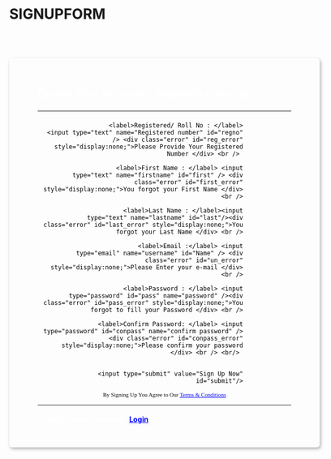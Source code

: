 # SIGNUPFORM
<html>
<head>
<title>Great!! You are In Right Place</title>
<script src="../jquery/jquery.js"></script>
<style type="text/css">
html{
	min-height:100%;
    }
a{
	color:blue;
}
p{
    font-family:"Comic Sans MS", cursive;
	color:black;
	text-align:center;

    }
h4{
	font-family:"Times New Roman", Times, serif;
	color:black;
	text-align:center;
   }
	
h2{
	font-family:"Trebuchet MS", Arial, Helvetica, sans-serif;
	color:Black;
	margin:0.5em auto;
	position:relative;
	width:500px;
	text-align:center;
	
    }
h3{
	font-family:"Comic Sans MS", cursive;
	
	}
	
body{
	background:url(../Images/abstract-reflective-glossy-sphere-hd-wallpaper-43441.jpg);
	font-family:"Trebuchet MS", Arial, Helvetica, sans-serif;
	color:#555;
    }
.subtext{
	font-size:.8em;
	}
.wrap{
	width:500px;
	margin:5em auto;
	background:2px 3px 6px rgba(0, 0, 0, 0.8);
	padding:2em 4em;
	border-radius:0.4em;
	box-shadow:2px 3px 6px rgba(1, 0, 0, 0.3);
	color:white;
	
	}
label{
		font-weight:bold;
		color:black;
		border-radius:0.4em;
		box-sizing: 3em;
		width:180px;
		
	}
#warning{
	text-align:center;
	display:block;
	margin:3em;
	font-weight:bolder;
	color:black;
	background:#CCC;
	clear:both; 
	padding:.5em;
	border-radius:.5em;
	border:1px solid #333;
	text-shadow:0px 0px 1px white;
	display:none;
	}	
.error{
	color:#F90000;
	font-style:italic;
	font-family:"Comic Sans MS", cursive;
	background:#FFF;
	font-size:.8em;
	width:250px;
	display:block;
	clear:both; 
	padding:.8em;
	border-radius:.5em;
	border:1px solid #FD8282;
	text-shadow:0px 0px 1px white;
	display:none;
	}
.success{
    position:absolute;
	top:20%;
	left:27%;
	z-index:1000;
	width: 39%;
	height:50%;
	margin:0 auto;
	padding:2em 3em;
	border-radius:0.5em;
	box-shadow:0px 3px 6px rgba(0, 0, 0, 0.3);
	text-align:center;
	background:#EEE;
	color:#060;
	text-shadow:1px 0.5px 1px white;
	display:none;
	}
.close{
    font-family:"Trebuchet MS", Arial, Helvetica, sans-serif;
	text-decoration:none;
	background:#2D6BFF;
	color:white;
	padding:1em;
	margin:2em auto;
	display:block;
	width:30%;
	text-align:center;
	border-radius:.5em;
	text-shadow:1px 0.5px 1px #333333;
	font-weight:bolder;
	box-shadow:20px 10px 6px rgba(5, 2, 0.5, 0.5);
	}
form{
	color:black;
	width:400px;
	margin: 5px 5px;
	text-align:right;
	
	}
input{
	padding:.3em;
	border-radius:.4em;
	border:.5em thin black ;
	margin:2.5px 20px;
	float:block;
	border-color:#CCC;
	}
#regno, #first, #last, #Name, #pass, #conpass
    {
	box-shadow:#CCC;
	font-size:0.8em;
	width:180px;
	}
#submit{
	font-family:"Trebuchet MS", Arial, Helvetica, sans-serif;
	text-decoration:none;
	background:#2D6BFF;
	color:white;
	padding:1em;
	margin-left:auto;
    margin-right:auto;
	display:block;
	width:27%;
	text-align:center;
	position:center;
	border-radius:0.4em;
	
	font-weight:bolder;

	
	}

	
</style>

</head>
<body> 

<div class="wrap" >

<div class="success">

<h3> Thank You for Signing Up </h3>

<p> Congrats!! You've Successfully Registered here.Please verify the confirmation mail that you've got in your E-mail !! </p>

<p> <a class="close" href="#"> Continue </a> </p>

</div>
<h2>Create Your Account - Students / Faculty <hr/> </h2>
<form id="Form2" action="javascript:void;" >
                                     
                   <label>Registered/ Roll No : </label> <input type="text" name="Registered number" id="regno" /> <div class="error" id="reg_error" style="display:none;">Please Provide Your Registered Number </div> <br /> 
                    
                   <label>First Name : </label> <input type="text" name="firstname" id="first" /> <div class="error" id="first_error" style="display:none;">You forgot your First Name </div> <br />
                  
                   <label>Last Name : </label><input type="text" name="lastname" id="last"/><div class="error" id="last_error" style="display:none;">You forgot your Last Name </div> <br />
                                                      
                   <label>Email :</label> <input type="email" name="username" id="Name" /> <div class="error" id="un_error" style="display:none;">Please Enter your e-mail </div><br />
                  
                   <label>Password : </label> <input type="password" id="pass" name="password" /><div class="error" id="pass_error" style="display:none;">You forgot to fill your Password </div> <br />
                  
                   <label>Confirm Password: </label> <input type="password" id="conpass" name="confirm password" /> <div class="error" id="conpass_error" style="display:none;">Please confirm your password </div> <br /> <br/> 
                                    

         <input type="submit" value="Sign Up Now" id="submit"/>

</form>
      <div id="warning"></div>
      <p class="subtext"> By Signing Up You Agree to Our <a href="#"> Terms & Conditions </a><br/>
      <hr/> <h4>Already have an account? <a href="#"> Login </h4> </p>
</div>

  <script>

 $("#Form2").submit(function(){
 
    var errors = false;

  $(".error").hide();

   if($("#regno").val() ==""){
    $("#reg_error").show("slow");
    errors = true;
	}
	
   if($("#first").val() ==""){
    $("#first_error").show("slow");
    errors = true;
	}


    if($("#last").val() ==""){
    $("#last_error").show("slow");
    errors = true;
    }

      if($("#Name").val() ==""){
          $("#un_error").show("slow");
          errors = true;
    }
	
	 if($("#male").val() ==""){
           $("#radio_error1").show("slow");
            errors = true;
	 }
	 if($("#female").val() ==""){
           $("#radio_error2").show("slow");
            errors = true;
	 }
      if($("#pass").val() ==""){
           $("#pass_error").show("slow");
            errors = true;
			
    }
	
	  if($("#conpass").val() ==""){
           $("#conpass_error").show("slow");
            errors = true;
 
	}
	/*  if($("#Student").val() ==""){
           $("#option_error1").show("slow");
            errors = true;
 
	}
	if($("#Faculty").val() ==""){
           $("#option_error2").show("slow");
            errors = true;
 
	}
	if($("#Alumni").val() ==""){
           $("#option_error3").show("slow");
            errors = true;
 
	}
	
	  function checkPasswordMatch(){
		  var password = $("#pass").val();
		  var password = $("#conpass").val();
		  
		  if(password!=confirmPassword)
		  ("#divCheckPasswordMatch").html("Passwords Match");
		  
		  
		  
		  
		   <input type="radio"  name="sex" value="male" />Male <div class="error" id="radio_error1" style="display:none;">Please Select Your Sex </div> 
                  
                   <input type="radio" name="sex" value="female">Female <div class="error" id="radio_error2" style="display:none;">Please Select Your Sex </div>  <br/><br /> 
				   
<select name="Select Your Grade">Select Your Grade
<option value="Student">Student</option>
<option value="Faculty">Faculty</option></select>
                   
	  } */

      if(errors){
           $("#warning").html("Sorry,You left some field").show("slow").fadeOut(20000);
           return false;
    } 
           $(".success").fadeIn();
           return true;
 

});

$(".close").click(function(){
  $(".success").fadeOut();
  });

</script>
</body>


</html>
